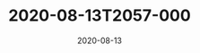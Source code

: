 ---
date: 2020-08-13
title: 2020-08-13T2057-000
hero: 2020/2020-08-13T2057-000.jpeg

# briefly describe the image…
alt: ''

# insert the closed caption text after the three-dash break…
# (include line-breaks, punctuation, and capitalization)
---